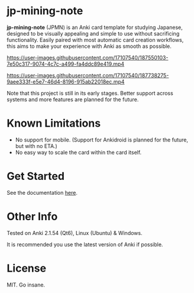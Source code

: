 # jp-mining-note

**jp-mining-note** (JPMN) is an Anki card template for studying Japanese,
designed to be visually appealing and simple to use without sacrificing functionality.
Easily paired with most automatic card creation workflows,
this aims to make your experience with Anki as smooth as possible.




https://user-images.githubusercontent.com/17107540/187550103-7e50c317-9074-4c7c-a499-fa4ddc89e419.mp4



https://user-images.githubusercontent.com/17107540/187738275-9aee333f-e5e7-46d4-8196-915ab22018ec.mp4



<!-- TODO make another video demo showcasing the stuff below -->
<!--
Some features not shown in the video demo include:
- Support to easily change between various different card types (e.g. sentence / vocab)
- Ability to test various levels of pitch accent
- Hints & an alternate display field to replace the front side sentence

- vocab & flip
- sentence card & flip
- TSC
- hover
- alt display
- hint (without changing altdisplay)
- enable PA for the sentence
- change to test only word

-->

<!-- TODO video demo

Video demo to see the workflow and showcase some features of the card:
...

TODO in video demo:
- create card
- furigana hover
- kanji hover
- click on image
- open/close additional fields

- switch to sentence card and show again
- switch to a TSC card and show again
- switch to a hover card and show again
- add a newline with AltDisplay and show again
- add something in AdditionalNotes and Hint and show again


TODO gif demo:
- show front
- click on back
- furigana hover
- click on image
- kanji hover
- open/close additional fields

-->

Note that this project is still in its early stages.
Better support across systems and more features are planned for the future.


# Known Limitations
* No support for mobile. (Support for Ankidroid is planned for the future, but with no ETA.)
* No easy way to scale the card within the card itself.

# Get Started
See the documentation [here](https://aquafina-water-bottle.github.io/jp-mining-note/).

# Other Info
Tested on Anki 2.1.54 (Qt6), Linux (Ubuntu) & Windows.
<!--It currently does **NOT** work on legacy versions of Anki 2.1.49 and below.-->

It is recommended you use the latest version of Anki if possible.

# License
MIT. Go insane.


